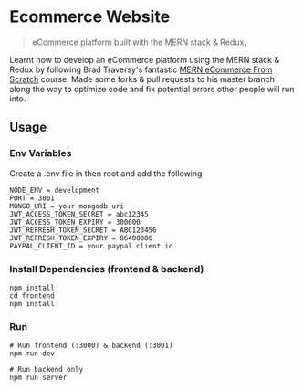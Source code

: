 # Ecommerce Website

> eCommerce platform built with the MERN stack & Redux.

Learnt how to develop an eCommerce platform using the MERN stack & Redux by following Brad Traversy's fantastic [MERN eCommerce From Scratch](https://www.udemy.com/course/mern-ecommerce) course. Made some forks & pull requests to his master branch along the way to optimize code and fix potential errors other people will run into.

## Usage

### Env Variables

Create a .env file in then root and add the following

```
NODE_ENV = development
PORT = 3001
MONGO_URI = your mongodb uri
JWT_ACCESS_TOKEN_SECRET = abc12345
JWT_ACCESS_TOKEN_EXPIRY = 300000
JWT_REFRESH_TOKEN_SECRET = ABC123456
JWT_REFRESH_TOKEN_EXPIRY = 86400000
PAYPAL_CLIENT_ID = your paypal client id
```

### Install Dependencies (frontend & backend)

```
npm install
cd frontend
npm install
```

### Run

```
# Run frontend (:3000) & backend (:3001)
npm run dev

# Run backend only
npm run server
```
